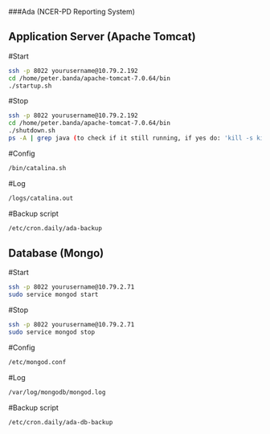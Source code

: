 ###Ada (NCER-PD Reporting System)

## Application Server (Apache Tomcat)

#Start
```bash
ssh -p 8022 yourusername@10.79.2.192
cd /home/peter.banda/apache-tomcat-7.0.64/bin
./startup.sh
```

#Stop
```bash
ssh -p 8022 yourusername@10.79.2.192
cd /home/peter.banda/apache-tomcat-7.0.64/bin
./shutdown.sh
ps -A | grep java (to check if it still running, if yes do: 'kill -s kill pid')
```

#Config
```bash
/bin/catalina.sh
````

#Log
```bash
/logs/catalina.out
```

#Backup script

```bash
/etc/cron.daily/ada-backup
```

## Database (Mongo)

#Start
```bash
ssh -p 8022 yourusername@10.79.2.71
sudo service mongod start
```

#Stop
```bash
ssh -p 8022 yourusername@10.79.2.71
sudo service mongod stop
```

#Config
```bash
/etc/mongod.conf
```

#Log
```bash
/var/log/mongodb/mongod.log
```

#Backup script
```bash
/etc/cron.daily/ada-db-backup
```